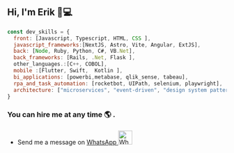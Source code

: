 ## Hi, I'm Erik 👋💻
```javascript
const dev_skills = {
  front: [Javascript, Typescript, HTML, CSS ],
  javascript_frameworks:[NextJS, Astro, Vite, Angular, ExtJS],
  back: [Node, Ruby, Python, C#, VB.Net],
  back_frameworks: [Rails, .Net, Flask ],
  other_languages.:[C++, COBOL],
  mobile :[Flutter, Swift,  Kotlin ],
  bi_applications: [powerbi,metabase, qlik_sense, tabeau],
  rpa_and_task_automation: [rocketbot, UIPath, selenium, playwright],
  architecture: ["microservices", "event-driven", "design system pattern", "AI", Web3.0]
}

```

### You can hire me at any time 🌎 .   
- Send me a message on  <a href="https://wa.me/5215565816104" target="_blank"> WhatsApp <img src="https://upload.wikimedia.org/wikipedia/commons/6/6b/WhatsApp.svg" alt="WhatsApp Logo" width="32" height="32" style="margin-top: 4px;"></a>  




